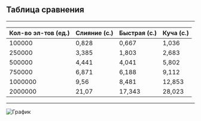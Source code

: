 ## **Таблица сравнения**  
---
|Кол-во эл-тов (ед.)|Слияние (с.)|Быстрая (с.)|Куча (с.)
|----------|-----------|-----------|-----------|
|100000    |0,828      |0,667      |1,036      |
|250000    |3,385      |1,803      |2,683      |
|500000    |4,441      |4,041      |5,802      |
|750000    |6,871      |6,188      |9,112      |
|1000000   |9,56       |8,481      |12,853     |
|2000000   |21,07      |17,343     |28,023     |  
---  

![График](image.png "График")